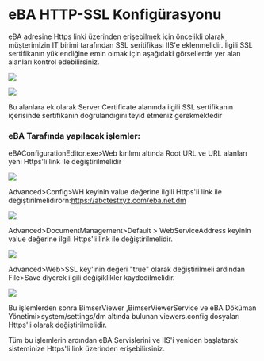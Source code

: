 # eBA HTTP-SSL Konfigürasyonu

eBA adresine Https linki üzerinden erişebilmek için öncelikli olarak müşterimizin IT birimi tarafından SSL seritifikası IIS'e eklenmelidir.
İlgili SSL sertifikanın yüklendiğine emin olmak için aşağıdaki görsellerde yer alan alanları kontrol edebilirsiniz.

![](https://docsbimser.blob.core.windows.net/imagecontainer/SSL3-c29cdec4-95c4-4f8b-95ba-ed1fbbd35700.png)

![](https://docsbimser.blob.core.windows.net/imagecontainer/SSL1-f12dee23-504c-4217-bd3b-3b8594341d26.png)

Bu alanlara ek olarak Server Certificate alanında ilgili SSL sertifikanın içerisinde  sertifikanın doğrulandığını teyid etmeniz gerekmektedir

### eBA Tarafında yapılacak işlemler:

eBAConfigurationEditor.exe>Web kırılımı altında Root URL ve URL alanları yeni Https'li link ile değiştirilmelidir

![](https://docsbimser.blob.core.windows.net/imagecontainer/SSl4-38fff3e7-6558-47e0-8e21-c23e4ece69cb.png)

Advanced>Config>WH keyinin value değerine ilgili Https'li link ile değiştirilmelidirörn:https://abctestxyz.com/eba.net.dm

![](https://docsbimser.blob.core.windows.net/imagecontainer/SSL5-fae1366d-5e4e-48f2-94bc-ee5097f6f6f6.png)

Advanced>DocumentManagement>Default > WebServiceAddress keyinin value değerine  ilgili Https'li link ile değiştirilmelidir.

![](https://docsbimser.blob.core.windows.net/imagecontainer/ssl6-70fe7a88-9265-44f4-ac15-db45d11e7fc4.png)

Advanced>Web>SSL key'inin değeri "true" olarak değiştirilmeli ardından File>Save diyerek ilgili değişiklikler kaydedilmelidir.

![](https://docsbimser.blob.core.windows.net/imagecontainer/ssl8-b197c0b2-eed3-41d9-a6f6-c20616435c0f.png)

Bu işlemlerden sonra BimserViewer ,BimserViewerService ve 
eBA Döküman Yönetimi>system/settings/dm altında bulunan viewers.config dosyaları Https'li olarak değiştirilmelidir.


Tüm bu işlemlerin ardından eBA Servislerini ve IIS'i yeniden başlatarak sisteminize Https'li link üzerinden erişebilirsiniz.




